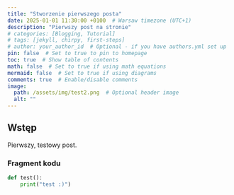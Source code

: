 ```yaml
---
title: "Stworzenie pierwszego posta"
date: 2025-01-01 11:30:00 +0100  # Warsaw timezone (UTC+1)
description: "Pierwszy post na stronie"
# categories: [Blogging, Tutorial]
# tags: [jekyll, chirpy, first-steps]
# author: your_author_id  # Optional - if you have authors.yml set up
pin: false  # Set to true to pin to homepage
toc: true  # Show table of contents
math: false  # Set to true if using math equations
mermaid: false  # Set to true if using diagrams
comments: true  # Enable/disable comments
image:
  path: /assets/img/test2.png  # Optional header image
  alt: ""
---
```


## Wstęp

Pierwszy, testowy post.

### Fragment kodu
```python
def test():
    print("test :)")
```
